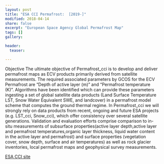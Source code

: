 ```yaml
---
layout: post
title: "ESA CCI Permafrost:  [2019-]"
modified: 2018-04-14
share: false
excerpt: "European Space Agency Global Permafrost Map"
tags: []
gallery:

header:
  teaser: 

---
```


Objective
The ultimate objective of Permafrost_cci is to develop and deliver permafrost maps as ECV products primarily derived from satellite measurements. The required associated parameters by GCOS for the ECV Permafrost are “Depth of active layer (m)” and “Permafrost temperature (K)”. Algorithms have been identified which can provide these parameters ingesting a set of global satellite data products (Land Surface Temperature LST, Snow Water Equivalent SWE, and landcover) in a permafrost model scheme that computes the ground thermal regime. In Permafrost_cci we will strongly rely on data products from recent, ongoing and future ESA projects (e.g. LST_cci, Snow_cci), which offer consistency over several satellite generations. Validation and evaluation efforts comprise comparison to in-situ measurements of subsurface properties(active layer depth,active layer and permafrost temperatures,organic layer thickness, liquid water content in the active layer and permafrost) and surface properties (vegetation cover, snow depth, surface and air temperatures) as well as rock glacier inventories, local permafrost maps and geophysical survey measurements.

<a href="http://cci.esa.int/Permafrost">ESA CCI site</a>